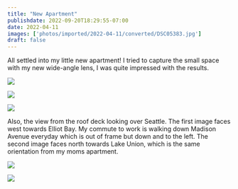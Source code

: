 ```yaml
---
title: "New Apartment"
publishdate: 2022-09-20T18:29:55-07:00
date: 2022-04-11
images: ['photos/imported/2022-04-11/converted/DSC05383.jpg']
draft: false
---
```


All settled into my little new apartment!  I tried to capture the small space with my new wide-angle lens, I was quite impressed with the results.  

![](../photos/imported/2022-04-11/converted/DSC05375.jpg)

![](../photos/imported/2022-04-11/converted/DSC05378.jpg)

![](../photos/imported/2022-04-11/converted/DSC05379.jpg)

Also, the view from the roof deck looking over Seattle.  The first image faces west towards Elliot Bay.  My commute to work is walking down Madison Avenue everyday which is out of frame but down and to the left.  The second image faces north towards Lake Union, which is the same orientation from my moms apartment.

![](../photos/imported/2022-04-11/converted/DSC05383.jpg)

![](../photos/imported/2022-04-11/converted/DSC05384.jpg)